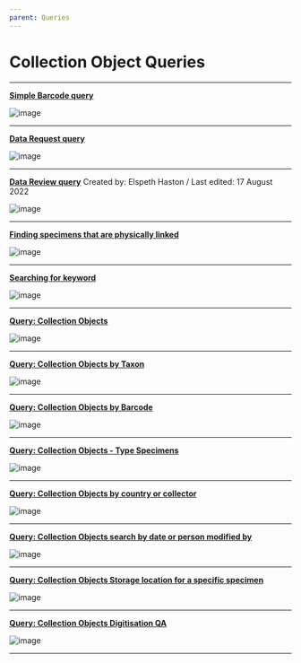 ```yaml
---
parent: Queries
---
```


# Collection Object Queries

----

**[Simple Barcode query](https://herb-rbge.specifycloud.org/specify/query/155/)**

  ![image](https://user-images.githubusercontent.com/6713716/183645175-5b18a10c-73b3-4e25-818b-6044f4cdd0f5.png)

----

**[Data Request query](https://herb-rbge.specifycloud.org/specify/query/168/)**

  ![image](https://user-images.githubusercontent.com/6713716/183857549-01112352-f281-4fb3-97a0-b8d310070ca7.png)

----

**[Data Review query](https://herb-rbge.specifycloud.org/specify/query/184/)**
Created by: Elspeth Haston / Last edited: 17 August 2022

![image](https://user-images.githubusercontent.com/6713716/185093501-89331663-1321-45d1-b337-bf6308307ebc.png)

----

**[Finding specimens that are physically linked](https://herb-rbge.specifycloud.org/specify/query/91/)**

  ![image](https://user-images.githubusercontent.com/6713716/183645065-4163e329-8354-4ffd-8855-4cefb06a5d32.png)

----
**[Searching for keyword](https://herb-rbge.specifycloud.org/specify/query/92/)**

  ![image](https://user-images.githubusercontent.com/6713716/183645338-165cc730-7c05-4d4e-b0d5-4696b0fc0960.png)

----

**[Query: Collection Objects](https://herb-rbge.specifycloud.org/specify/query/5/)**

  ![image](https://user-images.githubusercontent.com/6713716/183645449-925d3837-7feb-4273-9e62-3fcddd89dddf.png)

----

**[Query: Collection Objects by Taxon](https://herb-rbge.specifycloud.org/specify/query/43/)**

  ![image](https://user-images.githubusercontent.com/6713716/183645584-6bb6146f-4365-4913-9c6f-73c6a7c14a75.png)

----

**[Query: Collection Objects by Barcode](https://herb-rbge.specifycloud.org/specify/query/21/)**

  ![image](https://user-images.githubusercontent.com/6713716/183645686-a5fc130b-dd1d-4d00-b437-cacef6a490fd.png)

----

**[Query: Collection Objects - Type Specimens](https://herb-rbge.specifycloud.org/specify/query/10/)**

  ![image](https://user-images.githubusercontent.com/6713716/183645828-fd627adf-166a-4128-97ed-a453bbb92437.png)

----

**[Query: Collection Objects by country or collector](https://herb-rbge.specifycloud.org/specify/query/8/)**

  ![image](https://user-images.githubusercontent.com/6713716/183645965-93653563-7b77-48b7-92ef-9e545791c74a.png)

----

**[Query: Collection Objects search by date or person modified by](https://herb-rbge.specifycloud.org/specify/query/9/)**

  ![image](https://user-images.githubusercontent.com/6713716/183646075-cd1f54f0-4da2-477d-9845-93805757eedd.png)

----

**[Query: Collection Objects Storage location for a specific specimen](https://herb-rbge.specifycloud.org/specify/query/179/)**

![image](https://user-images.githubusercontent.com/6713716/185075567-cf10362b-e4d7-42bd-8717-6091ba97510a.png)

----

**[Query: Collection Objects Digitisation QA](https://herb-rbge.specifycloud.org/specify/query/166/)**

![image](https://user-images.githubusercontent.com/6713716/183856520-15b7a52a-cb4c-460a-9b3d-a4188d6cc94e.png)

----
